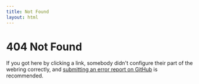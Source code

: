 ```yaml
---
title: Not Found
layout: html
---
```

# 404 Not Found
If you got here by clicking a link, somebody didn't configure their part of the webring correctly, and [submitting an error report on GitHub]({{site.github_repo_url}}/issues/new/choose) is recommended.
